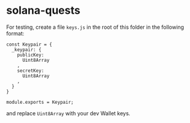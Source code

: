 # solana-quests

For testing, create a file ```keys.js``` in the root of this folder in the following format:

```
const Keypair = {
  _keypair: {
    publicKey: 
      Uint8Array
    ,
    secretKey:
      Uint8Array
    ,
  }
}

module.exports = Keypair;
```

and replace ```Uint8Array``` with your dev Wallet keys.
